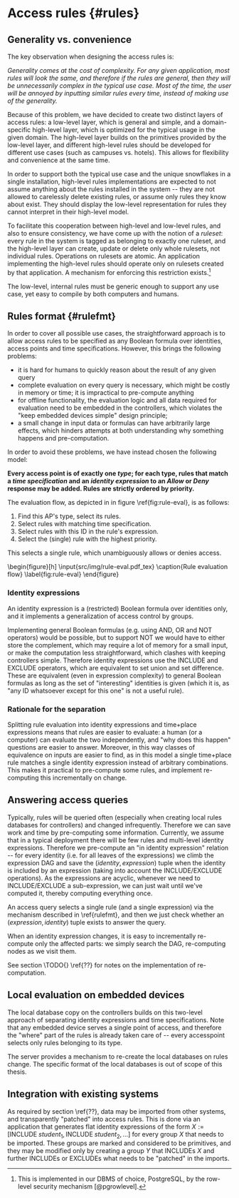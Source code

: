 Access rules  {#rules}
============

Generality vs. convenience
--------------------------

The key observation when designing the access rules is: 

*Generality comes at the cost of complexity. For any given application, most rules will look the same, and therefore if the rules are general, then they will be unnecessarily complex in the typical use case. Most of the time, the user will be annoyed by inputting similar rules every time, instead of making use of the generality.*

Because of this problem, we have decided to create two distinct layers of access rules: a low-level layer, which is general and simple, and a domain-specific high-level layer, which is optimized for the typical usage in the given domain. The high-level layer builds on the primitives provided by the low-level layer, and different high-level rules should be developed for different use cases (such as campuses vs. hotels). This allows for flexibility and convenience at the same time.

In order to support both the typical use case and the unique snowflakes in a single installation, high-level rules implementations are expected to not assume anything about the rules installed in the system -- they are not allowed to carelessly delete existing rules, or assume only rules they know about exist. They should display the low-level representation for rules they cannot interpret in their high-level model.

To facilitate this cooperation between high-level and low-level rules, and also to ensure consistency, we have come up with the notion of a *ruleset*: every rule in the system is tagged as belonging to exactly one ruleset, and the high-level layer can create, update or delete only whole rulesets, not individual rules. Operations on rulesets are atomic. An application implementing the high-level rules should operate only on rulesets created by that application. A mechanism for enforcing this restriction exists.[^rowlevel]

[^rowlevel]: This is implemented in our DBMS of choice, PostgreSQL, by the row-level security mechanism [@pgrowlevel].

The low-level, internal rules must be generic enough to support any use case, yet easy to compile by both computers and humans.

Rules format  {#rulefmt}
------------------------

In order to cover all possible use cases, the straightforward approach is to allow access rules to be specified as any Boolean formula over identities, access points and time specifications. However, this brings the following problems:

 - it is hard for humans to quickly reason about the result of any given query
 - complete evaluation on every query is necessary, which might be costly in memory or time; it is impractical to pre-compute anything
 - for offline functionality, the evaluation logic and all data required for evaluation need to be embedded in the controllers, which violates the "keep embedded devices simple" design principle;
 - a small change in input data or formulas can have arbitrarily large effects, which hinders attempts at both understanding why something happens and pre-computation.

In order to avoid these problems, we have instead chosen the following model:

**Every access point is of exactly one _type_; for each type, rules that match a _time specification_ and an _identity expression_ to an _Allow_ or _Deny_ response may be added. Rules are strictly ordered by priority.**

The evaluation flow, as depicted in in figure \ref{fig:rule-eval}, is as follows:

1. Find this AP's type, select its rules.
2. Select rules with matching time specification.
3. Select rules with this ID in the rule's expression.
4. Select the (single) rule with the highest priority.

This selects a single rule, which unambiguously allows or denies access.

\begin{figure}[h]
\input{src/img/rule-eval.pdf_tex}
\caption{Rule evaluation flow}
\label{fig:rule-eval}
\end{figure}

### Identity expressions

An identity expression is a (restricted) Boolean formula over identities only, and it implements a generalization of access control by groups.

Implementing general Boolean formulas (e.g. using AND, OR and NOT operators) would be possible, but to support NOT we would have to either store the complement, which may require a lot of memory for a small input, or make the computation less straightforward, which clashes with keeping controllers simple. Therefore identity expressions use the INCLUDE and EXCLUDE operators, which are equivalent to set union and set difference. These are equivalent (even in expression complexity) to general Boolean formulas as long as the set of "interesting" identities is given (which it is, as "any ID whatsoever except for this one" is not a useful rule).

### Rationale for the separation

Splitting rule evaluation into identity expressions and time+place expressions means that rules are easier to evaluate: a human (or a computer) can evaluate the two independently, and "why does this happen" questions are easier to answer. Moreover, in this way classes of equivalence on inputs are easier to find, as in this model a single time+place rule matches a single identity expression instead of arbitrary combinations. This makes it practical to pre-compute some rules, and implement re-computing this incrementally on change.


Answering access queries
------------------------

Typically, rules will be queried often (especially when creating local rules databases for controllers) and changed infrequently. Therefore we can save work and time by pre-computing some information. Currently, we assume that in a typical deployment there will be few rules and multi-level identity expressions. Therefore we pre-compute an "in identity expression" relation -- for every identity (i.e. for all leaves of the expressions) we climb the expression DAG and save the $(identity, expression)$ tuple when the identity is included by an expression (taking into account the INCLUDE/EXCLUDE operations). As the expressions are acyclic, whenever we need to INCLUDE/EXCLUDE a sub-expression, we can just wait until we've computed it, thereby computing everything once.

An access query selects a single rule (and a single expression) via the mechanism described in \ref{rulefmt}, and then we just check whether an $(expression, identity)$ tuple exists to answer the query.

When an identity expression changes, it is easy to incrementally re-compute only the affected parts: we simply search the DAG, re-computing nodes as we visit them.

See section \TODO{} \ref{??} for notes on the implementation of re-computation.


Local evaluation on embedded devices
------------------------------------

The local database copy on the controllers builds on this two-level approach of separating identity expressions and time specifications. Note that any embedded device serves a single point of access, and therefore the "where" part of the rules is already taken care of -- every accesspoint selects only rules belonging to its type.

The server provides a mechanism to re-create the local databases on rules change. The specific format of the local databases is out of scope of this thesis.


Integration with existing systems
---------------------------------

As required by section \ref{??}, data may be imported from other systems, and transparently "patched" into access rules. This is done via an application that generates flat identity expressions of the form $X := [\textrm{INCLUDE}\; student_1, \textrm{INCLUDE}\; student_2, ...]$ for every group $X$ that needs to be imported. These groups are marked and considered to be primitives, and they may be modified only by creating a group $Y$ that INCLUDEs $X$ and further INCLUDEs or EXCLUDEs what needs to be "patched" in the imports.
